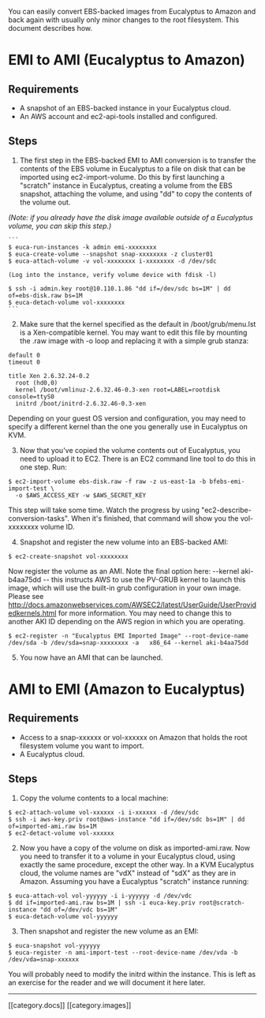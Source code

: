 You can easily convert EBS-backed images from Eucalyptus to Amazon and back again with usually only minor changes to the root filesystem. This document describes how.

# EMI to AMI (Eucalyptus to Amazon)

## Requirements

* A snapshot of an EBS-backed instance in your Eucalyptus cloud.
* An AWS account and ec2-api-tools installed and configured.

## Steps

1. The first step in the EBS-backed EMI to AMI conversion is to transfer the contents of the EBS volume in Eucalyptus to a file on disk that can be imported using ec2-import-volume. Do this by first launching a "scratch" instance in Eucalyptus, creating a volume from the EBS snapshot, attaching the volume, and using "dd" to copy the contents of the volume out.

 _(Note: if you already have the disk image available outside of a Eucalyptus volume, you can skip this step.)_

    ```
    $ euca-run-instances -k admin emi-xxxxxxxx
    $ euca-create-volume --snapshot snap-xxxxxxxx -z cluster01
    $ euca-attach-volume -v vol-xxxxxxxx i-xxxxxxxx -d /dev/sdc

    (Log into the instance, verify volume device with fdisk -l)

    $ ssh -i admin.key root@10.110.1.86 "dd if=/dev/sdc bs=1M" | dd of=ebs-disk.raw bs=1M
    $ euca-detach-volume vol-xxxxxxxx
    ```

2. Make sure that the kernel specified as the default in /boot/grub/menu.lst is a Xen-compatible kernel. You may want to edit this file by mounting the .raw image with -o loop and replacing it with a simple grub stanza:

 ```
 default 0
 timeout 0
 
 title Xen 2.6.32.24-0.2
   root (hd0,0)
   kernel /boot/vmlinuz-2.6.32.46-0.3-xen root=LABEL=rootdisk console=ttyS0
   initrd /boot/initrd-2.6.32.46-0.3-xen
 ```
 
 Depending on your guest OS version and configuration, you may need to specify a different kernel than the one you generally use in Eucalyptus on KVM.

3. Now that you've copied the volume contents out of Eucalyptus, you need to upload it to EC2. There is an EC2 command line tool to do this in one step. Run: 

 ```
 $ ec2-import-volume ebs-disk.raw -f raw -z us-east-1a -b bfebs-emi-import-test \
   -o $AWS_ACCESS_KEY -w $AWS_SECRET_KEY
 ```

 This step will take some time. Watch the progress by using "ec2-describe-conversion-tasks". When it's  finished, that command will show you the vol-xxxxxxxx volume ID.

4. Snapshot and register the new volume into an EBS-backed AMI:

 ```
 $ ec2-create-snapshot vol-xxxxxxxx
 ```

 Now register the volume as an AMI. Note the final option here: --kernel aki-b4aa75dd -- this instructs AWS to     use the PV-GRUB kernel to launch this image, which will use the built-in grub configuration in your own image.   Please see http://docs.amazonwebservices.com/AWSEC2/latest/UserGuide/UserProvidedkernels.html for more information. You may need to change this to another AKI ID depending on the AWS region in which you are operating.

 ```
 $ ec2-register -n "Eucalyptus EMI Imported Image" --root-device-name /dev/sda -b /dev/sda=snap-xxxxxxxx -a   x86_64 --kernel aki-b4aa75dd  
 ```

5. You now have an AMI that can be launched.

# AMI to EMI (Amazon to Eucalyptus)

## Requirements

* Access to a snap-xxxxxx or vol-xxxxxx on Amazon that holds the root filesystem volume you want to import.
* A Eucalyptus cloud.

## Steps

1. Copy the volume contents to a local machine:

 ```
 $ ec2-attach-volume vol-xxxxxx -i i-xxxxxx -d /dev/sdc
 $ ssh -i aws-key.priv root@aws-instance "dd if=/dev/sdc bs=1M" | dd of=imported-ami.raw bs=1M
 $ ec2-detact-volume vol-xxxxxx
 ```

2. Now you have a copy of the volume on disk as imported-ami.raw. Now you need to transfer it to a volume in your Eucalyptus cloud, using exactly the same procedure, except the other way. In a KVM Eucalyptus cloud, the volume names are "vdX" instead of "sdX" as they are in Amazon. Assuming you have a Eucalyptus "scratch" instance running:

 ```
 $ euca-attach-vol vol-yyyyyy -i i-yyyyyy -d /dev/vdc
 $ dd if=imported-ami.raw bs=1M | ssh -i euca-key.priv root@scratch-instance "dd of=/dev/vdc bs=1M"
 $ euca-detach-volume vol-yyyyyy
 ```

3. Then snapshot and register the new volume as an EMI:

 ```
 $ euca-snapshot vol-yyyyyy
 $ euca-register -n ami-import-test --root-device-name /dev/vda -b /dev/vda=snap-xxxxxx 
 ```

You will probably need to modify the initrd within the instance. This is left as an exercise for the reader and we will document it here later.

*****

[[category.docs]]
[[category.images]]